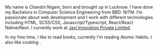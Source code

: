 My name is Chandni Nigam, born and brought up in Lucknow. I have done my Bachelors in Computer Science Engineering from BBD: NITM. I’m passionate about web development and I work with different technologies including HTML, SCSS/CSS, Javascript/Typescript, React/React Native/Next. I currently work at <a href="https://jaxl.com/">Jaxl Innovation Private Limited</a>.

In my free time, I like to read books, currently I'm reading Atomic Habits. I also like cooking .
